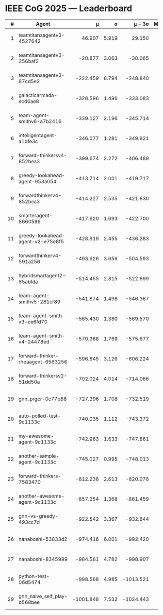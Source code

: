 # IEEE CoG 2025 — Leaderboard

| # | Agent | μ | σ | μ − 3σ | Matches | Updated |
|---:|---|---:|---:|---:|---:|---|
| 1 | teamtitansagentv3-4527642 | 46.907 | 5.919 | 29.150 | 21270 | 2025-08-25 06:52 |
| 2 | teamtitansagentv3-256baf2 | -20.877 | 3.063 | -30.065 | 21656 | 2025-08-25 06:52 |
| 3 | teamtitansagentv3-87cd5e2 | -222.459 | 8.794 | -248.840 | 21906 | 2025-08-25 06:52 |
| 4 | galacticarmada-ecd6ae8 | -328.596 | 1.496 | -333.083 | 19740 | 2025-08-25 06:52 |
| 5 | team-agent-smithv6-a7b2416 | -339.127 | 2.196 | -345.714 | 21100 | 2025-08-25 06:52 |
| 6 | intelligentagent-a1bfe3c | -346.077 | 1.281 | -349.921 | 18170 | 2025-08-25 06:52 |
| 7 | forward-thinkersv4-852bea3 | -399.674 | 2.272 | -406.489 | 17335 | 2025-08-25 06:52 |
| 8 | greedy-lookahead-agent-953a054 | -413.714 | 2.001 | -419.717 | 19482 | 2025-08-25 06:52 |
| 9 | forwardthinkerv4-852bea3 | -414.227 | 2.535 | -421.830 | 18076 | 2025-08-25 06:52 |
| 10 | smarteragent-8660586 | -417.620 | 1.693 | -422.700 | 18028 | 2025-08-25 06:52 |
| 11 | greedy-lookahead-agent-v2-e75e8f5 | -428.919 | 2.455 | -436.283 | 21802 | 2025-08-25 06:52 |
| 12 | forwardthinkerv4-591a256 | -493.626 | 3.656 | -504.593 | 17581 | 2025-08-25 06:52 |
| 13 | hybridsmartagent2-85abfda | -514.455 | 2.815 | -522.899 | 17860 | 2025-08-25 06:52 |
| 14 | team-agent-smithv5-281cf89 | -541.874 | 1.498 | -546.367 | 20400 | 2025-08-25 06:52 |
| 15 | team-agent-smith-v3-ce6fd70 | -565.430 | 1.380 | -569.570 | 21996 | 2025-08-25 06:52 |
| 16 | team-agent-smith-v4-24478ed | -570.368 | 1.769 | -575.677 | 21276 | 2025-08-25 06:52 |
| 17 | forward-thinker-rheaagent-6563256 | -596.845 | 3.126 | -606.224 | 19828 | 2025-08-25 06:52 |
| 18 | forward-thinkersv2-51dd50a | -702.024 | 4.014 | -714.066 | 20528 | 2025-08-25 06:52 |
| 19 | gnn_prgcr-0c77b88 | -727.396 | 1.708 | -732.519 | 18480 | 2025-08-25 06:52 |
| 20 | auto-polled-test-9c1133c | -740.035 | 1.112 | -743.372 | 21920 | 2025-08-25 06:52 |
| 21 | my-awesome-agent-9c1133c | -742.963 | 1.633 | -747.861 | 21480 | 2025-08-25 06:52 |
| 22 | another-sample-agent-9c1133c | -745.027 | 0.995 | -748.013 | 21420 | 2025-08-25 06:52 |
| 23 | forward-thinkers-7583470 | -812.238 | 2.613 | -820.078 | 19180 | 2025-08-25 06:52 |
| 24 | another-awesome-agent-9c1133c | -857.354 | 1.368 | -861.459 | 22800 | 2025-08-25 06:52 |
| 25 | gnn-vs-greedy-493cc7d | -922.542 | 3.367 | -932.644 | 16540 | 2025-08-25 06:52 |
| 26 | nanaboshi-53833d2 | -974.416 | 6.001 | -992.420 | 16640 | 2025-08-25 06:52 |
| 27 | nanaboshi-8345999 | -984.561 | 4.782 | -998.907 | 17290 | 2025-08-25 06:52 |
| 28 | python-test-06d5474 | -998.568 | 4.985 | -1013.521 | 17210 | 2025-08-25 06:52 |
| 29 | gnn_naive_self_play-b568bee | -1001.848 | 7.532 | -1024.443 | 17120 | 2025-08-25 06:52 |
